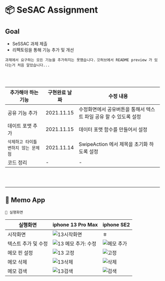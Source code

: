 # 📦 SeSAC Assignment 

## Goal 
* SeSSAC 과제 제출 
* 리펙토링을 통해 기능 추가 및 개선

`과제에서 요구하는 모든 기능을 추가하지는 못했습니다.`
`깃허브에서 README preview 가 있다는거 처음 알았습니다...`
 
<br> </br>

| 추가해야 하는 기능  | 구현완료 날짜 | 수정 내용 |
| --- | --- | --- |
| 공유 기능 추가 | 2021.11.15 | 수정화면에서 공유버튼을 통해서 텍스트 파일 공유 할 수 있도록 설정 | 
| 데이트 포맷 추가 | 2021.11.15 | 데이터 포맷 함수를 만들어서 설정 |
| `삭제하고 타이틀 변하지 않는 문제점` | 2021.11.14 | SwipeAction 에서 제목을 초기화 하도록 설정 |
| 코드 정리 | - | - |

<br> </br>

***

## 📑  Memo App


`📱 실행화면`

| 실행화면  | iphone 13 Pro Max  | iphone SE2  |
| --- | --- | --- |
| 시작화면  | ![13시작화면](https://user-images.githubusercontent.com/88618825/141425243-c4089571-57ed-4a1f-8ba5-65000e15a0d8.gif)  | ㅎ | 
| 텍스트 추가 및 수정  | ![13 메모 추가: 수정](https://user-images.githubusercontent.com/88618825/141425317-f680453d-d4f3-482b-a650-e9afccdb9682.gif) | ![메모 추가](https://user-images.githubusercontent.com/88618825/141427685-f0482252-c0e2-41cb-810a-457eb601484c.gif) | 
| 메모 핀 설정  | ![13 고정](https://user-images.githubusercontent.com/88618825/141425498-1a16b487-1c0d-46ae-9d8d-b08691ca86f9.gif) |  ![고정](https://user-images.githubusercontent.com/88618825/141429192-9c7173fa-1325-4464-b829-776e70d9a6a1.gif) |
| 메모 삭제   | ![13삭제](https://user-images.githubusercontent.com/88618825/141435340-a4bd85e8-89f8-4cfc-9cfb-d074c3e732df.gif) | ![삭제](https://user-images.githubusercontent.com/88618825/141431789-46eb1a1b-4138-48e3-bd22-db4423752722.gif) |
| 메모 검색   | ![13검색](https://user-images.githubusercontent.com/88618825/141425653-8ac8bada-6892-4e29-b1eb-eafbfcd9d83f.gif) | ![검색](https://user-images.githubusercontent.com/88618825/141429507-5de4ef2f-0077-44ac-9f4b-bde9e1533fb0.gif) | 

